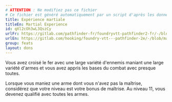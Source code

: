 ```yaml
---
# ATTENTION : Ne modifiez pas ce fichier
# Ce fichier est généré automatiquement par un script d'après les données du module Foundry VTT officiel et de sa traduction
title: Expérience martiale
titleEn: Martial Experience
id: qXl2cOh3wL3QszCy
urlFr: https://gitlab.com/pathfinder-fr/foundryvtt-pathfinder2-fr/-/blob/master/data/feats/qXl2cOh3wL3QszCy.htm
urlEn: https://gitlab.com/hooking/foundry-vtt---pathfinder-2e/-/blob/master/packs/data/feats.db/martial-experience.json
group: feats
layout: dons
---
```

Vous avez croisé le fer avec une large variété d'ennemis maniant une large variété d'armes et vous avez appris les bases du combat avec presque toutes.

Lorsque vous maniez une arme dont vous n'avez pas la maîtrise, considérez que votre niveau est votre bonus de maîtrise. Au niveau 11, vous devenez qualifié avec toutes les armes.


